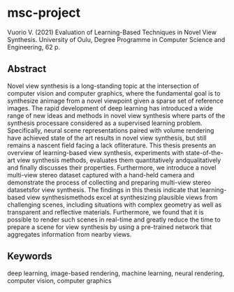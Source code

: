# msc-project

Vuorio  V.  (2021)  Evaluation  of  Learning-Based  Techniques  in  Novel  View Synthesis.
University  of  Oulu, Degree Programme in Computer Science and Engineering, 62 p.

## Abstract 

Novel view synthesis is a long-standing topic at the intersection of computer vision and computer graphics, where the fundamental goal is to synthesize animage from a novel viewpoint given a sparse set of reference images. The rapid development of deep learning has introduced a wide range of new ideas and methods in novel view synthesis where parts of the synthesis processare considered as a supervised learning problem. 
Specifically, neural scene representations paired with volume rendering have achieved state of the art results in novel view synthesis, but still remains a nascent field facing a lack ofliterature. This thesis presents an overview of learning-based view synthesis, experiments with state-of-the-art view synthesis methods, evaluates them quantitatively andqualitatively and finally discusses their properties. Furthermore, we introduce a novel multi-view stereo dataset captured with a hand-held camera and demonstrate the process of collecting and preparing multi-view stereo datasetsfor view synthesis. The findings in this thesis indicate that learning-based view synthesismethods excel at synthesizing plausible views from challenging scenes, including situations with complex geometry as well as transparent and reflective materials. Furthermore, we found that it is possible to render such scenes in real-time and greatly reduce the time to prepare a scene for view synthesis by using a pre-trained network that aggregates information from nearby views.

## Keywords

deep learning, image-based rendering, machine learning, neural rendering, computer vision, computer graphics
